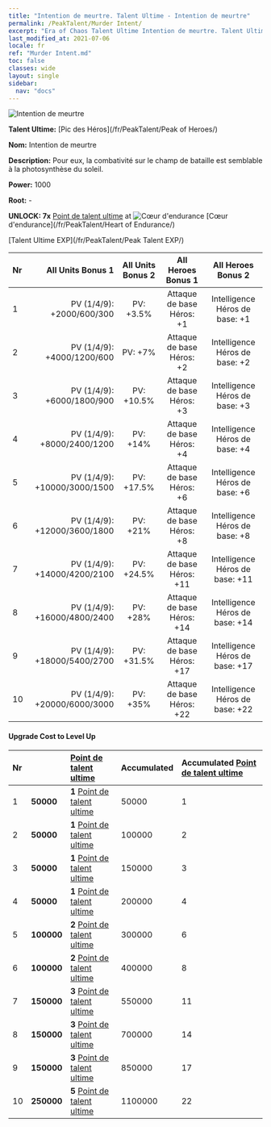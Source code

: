 ```yaml
---
title: "Intention de meurtre. Talent Ultime - Intention de meurtre"
permalink: /PeakTalent/Murder Intent/
excerpt: "Era of Chaos Talent Ultime Intention de meurtre. Talent Ultime Intention de meurtre. Intention de meurtre"
last_modified_at: 2021-07-06
locale: fr
ref: "Murder Intent.md"
toc: false
classes: wide
layout: single
sidebar:
  nav: "docs"
---
```


  ![Intention de meurtre](/images/pt/talent_1007.png)

  **Talent Ultime:** [Pic des Héros](/fr/PeakTalent/Peak of Heroes/)

  **Nom:** Intention de meurtre

  **Description:** Pour eux, la combativité sur le champ de bataille est semblable à la photosynthèse du soleil.

  **Power:** 1000

  **Root:** -

  **UNLOCK: 7x** [Point de talent ultime](/ItemsFR/con_934/) at ![Cœur d'endurance](/images/pt/talent_1002.png) [Cœur d'endurance](/fr/PeakTalent/Heart of Endurance/)

  [Talent Ultime EXP](/fr/PeakTalent/Peak Talent EXP/)

  | Nr | All Units Bonus 1 | All Units Bonus 2 | All Heroes Bonus 1 | All Heroes Bonus 2 |
  |:---|--------------:|:-------------:|:-------------:|:-------------:|
  | 1 | PV (1/4/9): +2000/600/300 | PV: +3.5% | Attaque de base Héros: +1 | Intelligence Héros de base: +1 |
  | 2 | PV (1/4/9): +4000/1200/600 | PV: +7% | Attaque de base Héros: +2 | Intelligence Héros de base: +2 |
  | 3 | PV (1/4/9): +6000/1800/900 | PV: +10.5% | Attaque de base Héros: +3 | Intelligence Héros de base: +3 |
  | 4 | PV (1/4/9): +8000/2400/1200 | PV: +14% | Attaque de base Héros: +4 | Intelligence Héros de base: +4 |
  | 5 | PV (1/4/9): +10000/3000/1500 | PV: +17.5% | Attaque de base Héros: +6 | Intelligence Héros de base: +6 |
  | 6 | PV (1/4/9): +12000/3600/1800 | PV: +21% | Attaque de base Héros: +8 | Intelligence Héros de base: +8 |
  | 7 | PV (1/4/9): +14000/4200/2100 | PV: +24.5% | Attaque de base Héros: +11 | Intelligence Héros de base: +11 |
  | 8 | PV (1/4/9): +16000/4800/2400 | PV: +28% | Attaque de base Héros: +14 | Intelligence Héros de base: +14 |
  | 9 | PV (1/4/9): +18000/5400/2700 | PV: +31.5% | Attaque de base Héros: +17 | Intelligence Héros de base: +17 |
  | 10 | PV (1/4/9): +20000/6000/3000 | PV: +35% | Attaque de base Héros: +22 | Intelligence Héros de base: +22 |


#### Upgrade Cost to Level Up

  | Nr | <i class="fas fa-coins"/> | [Point de talent ultime](/ItemsFR/con_934/) | Accumulated <i class="fas fa-coins"/> | Accumulated [Point de talent ultime](/ItemsFR/con_934/) |
  |:---|:--------------|:-------------|:-------------|:-------------|
  | 1 | **50000** | **1** [Point de talent ultime](/ItemsFR/con_934/) | 50000 | 1 |
  | 2 | **50000** | **1** [Point de talent ultime](/ItemsFR/con_934/) | 100000 | 2 |
  | 3 | **50000** | **1** [Point de talent ultime](/ItemsFR/con_934/) | 150000 | 3 |
  | 4 | **50000** | **1** [Point de talent ultime](/ItemsFR/con_934/) | 200000 | 4 |
  | 5 | **100000** | **2** [Point de talent ultime](/ItemsFR/con_934/) | 300000 | 6 |
  | 6 | **100000** | **2** [Point de talent ultime](/ItemsFR/con_934/) | 400000 | 8 |
  | 7 | **150000** | **3** [Point de talent ultime](/ItemsFR/con_934/) | 550000 | 11 |
  | 8 | **150000** | **3** [Point de talent ultime](/ItemsFR/con_934/) | 700000 | 14 |
  | 9 | **150000** | **3** [Point de talent ultime](/ItemsFR/con_934/) | 850000 | 17 |
  | 10 | **250000** | **5** [Point de talent ultime](/ItemsFR/con_934/) | 1100000 | 22 |
